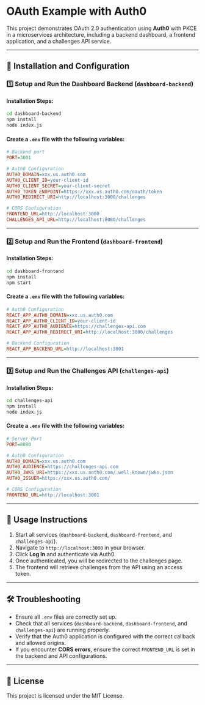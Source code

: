 # **OAuth Example with Auth0**

This project demonstrates OAuth 2.0 authentication using **Auth0** with PKCE in a microservices architecture, including a backend dashboard, a frontend application, and a challenges API service.

---

## **📌 Installation and Configuration**

### **1️⃣ Setup and Run the Dashboard Backend (`dashboard-backend`)**

#### **Installation Steps:**
```bash
cd dashboard-backend
npm install
node index.js
```

#### **Create a `.env` file with the following variables:**
```ini
# Backend port
PORT=3001

# Auth0 Configuration
AUTH0_DOMAIN=xxx.us.auth0.com
AUTH0_CLIENT_ID=your-client-id
AUTH0_CLIENT_SECRET=your-client-secret
AUTH0_TOKEN_ENDPOINT=https://xxx.us.auth0.com/oauth/token
AUTH0_REDIRECT_URI=http://localhost:3000/challenges

# CORS Configuration
FRONTEND_URL=http://localhost:3000
CHALLENGES_API_URL=http://localhost:8080/challenges
```

---

### **2️⃣ Setup and Run the Frontend (`dashboard-frontend`)**

#### **Installation Steps:**
```bash
cd dashboard-frontend
npm install
npm start
```

#### **Create a `.env` file with the following variables:**
```ini
# Auth0 Configuration
REACT_APP_AUTH0_DOMAIN=xxx.us.auth0.com
REACT_APP_AUTH0_CLIENT_ID=your-client-id
REACT_APP_AUTH0_AUDIENCE=https://challenges-api.com
REACT_APP_AUTH0_REDIRECT_URI=http://localhost:3000/challenges

# Backend Configuration
REACT_APP_BACKEND_URL=http://localhost:3001
```

---

### **3️⃣ Setup and Run the Challenges API (`challenges-api`)**

#### **Installation Steps:**
```bash
cd challenges-api
npm install
node index.js
```

#### **Create a `.env` file with the following variables:**
```ini
# Server Port
PORT=8080

# Auth0 Configuration
AUTH0_DOMAIN=xxx.us.auth0.com
AUTH0_AUDIENCE=https://challenges-api.com
AUTH0_JWKS_URI=https://xxx.us.auth0.com/.well-known/jwks.json
AUTH0_ISSUER=https://xxx.us.auth0.com/

# CORS Configuration
FRONTEND_URL=http://localhost:3001
```

---

## **🚀 Usage Instructions**

1. Start all services (`dashboard-backend`, `dashboard-frontend`, and `challenges-api`).
2. Navigate to `http://localhost:3000` in your browser.
3. Click **Log In** and authenticate via Auth0.
4. Once authenticated, you will be redirected to the challenges page.
5. The frontend will retrieve challenges from the API using an access token.

---

## **🛠 Troubleshooting**
- Ensure all `.env` files are correctly set up.
- Check that all services (`dashboard-backend`, `dashboard-frontend`, and `challenges-api`) are running properly.
- Verify that the Auth0 application is configured with the correct callback and allowed origins.
- If you encounter **CORS errors**, ensure the correct `FRONTEND_URL` is set in the backend and API configurations.

---

## **📜 License**
This project is licensed under the MIT License.


